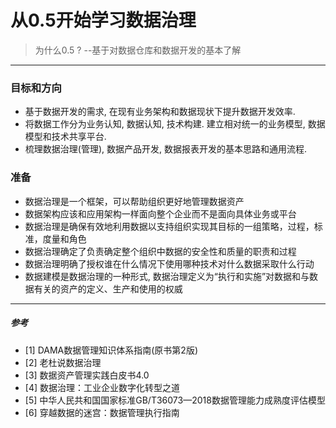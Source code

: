 # 从0.5开始学习数据治理
> 为什么0.5 ? --基于对数据仓库和数据开发的基本了解  

********

### 目标和方向

- 基于数据开发的需求, 在现有业务架构和数据现状下提升数据开发效率.   
- 将数据工作分为业务认知, 数据认知, 技术构建. 建立相对统一的业务模型, 数据模型和技术共享平台. 
- 梳理数据治理(管理), 数据产品开发, 数据报表开发的基本思路和通用流程.

### 准备
- 数据治理是一个框架，可以帮助组织更好地管理数据资产
- 数据架构应该和应用架构一样面向整个企业而不是面向具体业务或平台
- 数据治理是确保有效地利用数据以支持组织实现其目标的一组策略，过程，标准，度量和角色
- 数据治理确定了负责确定整个组织中数据的安全性和质量的职责和过程
- 数据治理明确了授权谁在什么情况下使用哪种技术对什么数据采取什么行动
- 数据建模是数据治理的一种形式, 数据治理定义为“执行和实施”对数据和与数据有关的资产的定义、生产和使用的权威

********
##### 参考
- [1] DAMA数据管理知识体系指南(原书第2版)
- [2] 老杜说数据治理
- [3] 数据资产管理实践白皮书4.0
- [4] 数据治理：工业企业数字化转型之道
- [5] 中华人民共和国国家标准GB/T36073—2018数据管理能力成熟度评估模型
- [6] 穿越数据的迷宫：数据管理执行指南